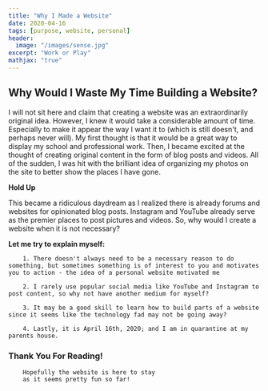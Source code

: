 ```yaml
---
title: "Why I Made a Website"
date: 2020-04-16
tags: [purpose, website, personal]
header:
  image: "/images/sense.jpg"
excerpt: "Work or Play"
mathjax: "true"
---
```


## Why Would I Waste My Time Building a Website?


I will not sit here and claim that creating a website was an extraordinarily original idea.
However, I knew it would take a considerable amount of time. Especially to make it appear the way
I want it to (which is still doesn't, and perhaps never will). My first thought is that it would be a
great way to display my school and professional work. Then, I became excited at the thought of creating original
content in the form of blog posts and videos. All of the sudden, I was hit with the brilliant idea of organizing
my photos on the site to better show the places I have gone.

**Hold Up**

This became a ridiculous daydream as I realized there is already forums and websites for opinionated blog posts.
Instagram and YouTube already serve as the premier places to post pictures and videos.
So, why would I create a website when it is not necessary?

**Let me try to explain myself:**

		1. There doesn't always need to be a necessary reason to do something, but sometimes something is of interest to you and motivates you to action - the idea of a personal website motivated me
		
		2. I rarely use popular social media like YouTube and Instagram to post content, so why not have another medium for myself?
		
		3. It may be a good skill to learn how to build parts of a website since it seems like the technology fad may not be going away?
		
		4. Lastly, it is April 16th, 2020; and I am in quarantine at my parents house.
		
		
### Thank You For Reading!
		Hopefully the website is here to stay
		as it seems pretty fun so far!